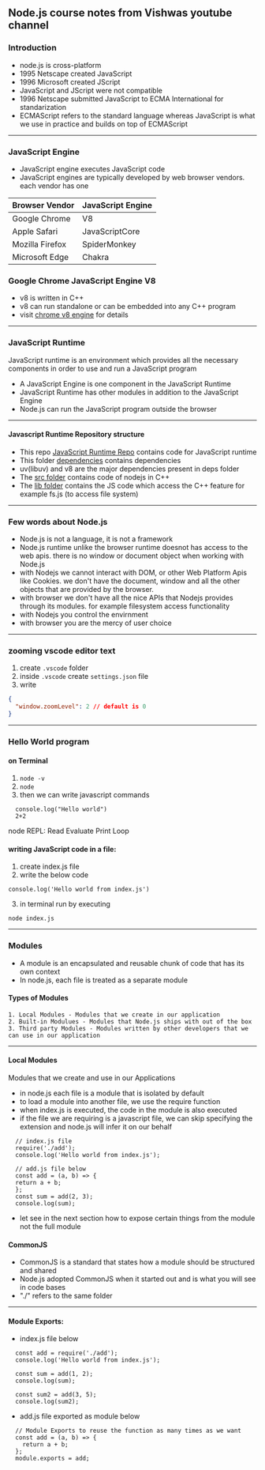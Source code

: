 ## Node.js course notes from Vishwas youtube channel

### Introduction

- node.js is cross-platform
- 1995 Netscape created JavaScript
- 1996 Microsoft created JScript
- JavaScript and JScript were not compatible
- 1996 Netscape submitted JavaScript to ECMA International for standarization
- ECMAScript refers to the standard language whereas JavaScript is what we use in practice and builds on top of ECMAScript

---

### JavaScript Engine

- JavaScript engine executes JavaScript code
- JavaScript engines are typically developed by web browser vendors. each vendor has one

| Browser Vendor  | JavaScript Engine |
| --------------- | ----------------- |
| Google Chrome   | V8                |
| Apple Safari    | JavaScriptCore    |
| Mozilla Firefox | SpiderMonkey      |
| Microsoft Edge  | Chakra            |

### Google Chrome JavaScript Engine V8

- v8 is written in C++
- v8 can run standalone or can be embedded into any C++ program
- visit [chrome v8 engine](https://v8.dev/) for details

---

### JavaScript Runtime

JavaScript runtime is an environment which provides all the necessary components in order to use and run a JavaScript program

- A JavaScript Engine is one component in the JavaScript Runtime
- JavaScript Runtime has other modules in addition to the JavaScript Engine
- Node.js can run the JavaScript program outside the browser

---

#### Javascript Runtime Repository structure

- This repo [JavaScript Runtime Repo](https://github.com/nodejs/node) contains code for JavaScript runtime
- This folder [dependencies](https://github.com/nodejs/node/tree/main/deps) contains dependencies
- uv(libuv) and v8 are the major dependencies present in deps folder
- The [src folder](https://github.com/nodejs/node/tree/main/src) contains code of nodejs in C++
- The [lib folder](https://github.com/nodejs/node/tree/main/lib) contains the JS code which access the C++ feature for example fs.js (to access file system)

---

### Few words about Node.js

- Node.js is not a language, it is not a framework
- Node.js runtime unlike the browser runtime doesnot has access to the web apis. there is no window or document object when working with Node.js
- with Nodejs we cannot interact with DOM, or other Web Platform Apis like Cookies. we don't have the document, window and all the other objects that are provided by the browser.
- with browser we don't have all the nice APIs that Nodejs provides through its modules. for example filesystem access functionality
- with Nodejs you control the envirnment
- with browser you are the mercy of user choice

---

### zooming vscode editor text

1. create `.vscode` folder
2. inside `.vscode` create `settings.json` file
3. write

```json
{
  "window.zoomLevel": 2 // default is 0
}
```

---

### Hello World program

#### on Terminal

1. `node -v`
2. `node`
3. then we can write javascript commands

```
  console.log("Hello world")
  2+2
```

node REPL:
Read
Evaluate
Print
Loop

#### writing JavaScript code in a file:

1. create index.js file
2. write the below code

```
console.log('Hello world from index.js')
```

3. in terminal run by executing

```
node index.js
```

---

### Modules

- A module is an encapsulated and reusable chunk of code that has its own context
- In node.js, each file is treated as a separate module

#### Types of Modules

    1. Local Modules - Modules that we create in our application
    2. Built-in Modulues - Modules that Node.js ships with out of the box
    3. Third party Modules - Modules written by other developers that we can use in our application

---

#### Local Modules

Modules that we create and use in our Applications

- in node.js each file is a module that is isolated by default
- to load a module into another file, we use the require function
- when index.js is executed, the code in the module is also executed
- if the file we are requiring is a javascript file, we can skip specifying the extension and node.js will infer it on our behalf

```
  // index.js file
  require('./add');
  console.log('Hello world from index.js');

  // add.js file below
  const add = (a, b) => {
  return a + b;
  };
  const sum = add(2, 3);
  console.log(sum);
```

- let see in the next section how to expose certain things from the module not the full module

#### CommonJS

- CommonJS is a standard that states how a module should be structured and shared
- Node.js adopted CommonJS when it started out and is what you will see in code bases
- "./" refers to the same folder

---

#### Module Exports:

- index.js file below

```
  const add = require('./add');
  console.log('Hello world from index.js');

  const sum = add(1, 2);
  console.log(sum);

  const sum2 = add(3, 5);
  console.log(sum2);
```

- add.js file exported as module below

```
  // Module Exports to reuse the function as many times as we want
  const add = (a, b) => {
    return a + b;
  };
  module.exports = add;
```
